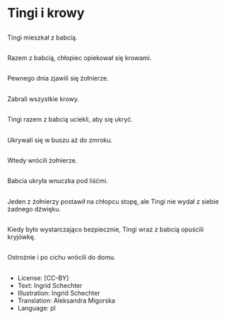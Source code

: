 # Tingi i krowy

##
Tingi mieszkał z babcią.

##
Razem z babcią, chłopiec opiekował się krowami.

##
Pewnego dnia zjawili się żołnierze.

##
Zabrali wszystkie krowy.

##
Tingi razem z babcią uciekli, aby się ukryć.

##
Ukrywali się w buszu aż do zmroku.

##
Wtedy wrócili żołnierze.

##
Babcia ukryła wnuczka pod liśćmi.

##
Jeden z żołnierzy postawił na chłopcu stopę, ale Tingi nie wydał z siebie żadnego dźwięku.

##
Kiedy było wystarczająco bezpiecznie, Tingi wraz z babcią opuścili kryjówkę.

##
Ostrożnie i po cichu wrócili do domu.

##
* License: [CC-BY]
* Text: Ingrid Schechter
* Illustration: Ingrid Schechter
* Translation: Aleksandra Migorska
* Language: pl
